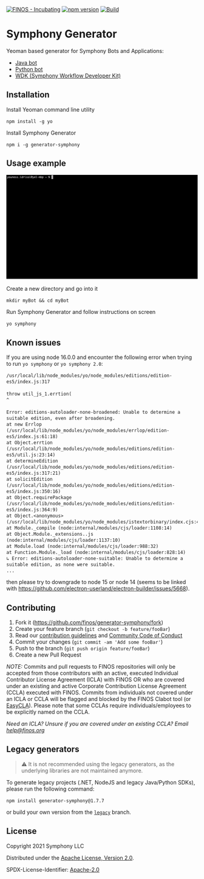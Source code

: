[![FINOS - Incubating](https://cdn.jsdelivr.net/gh/finos/contrib-toolbox@master/images/badge-incubating.svg)](https://finosfoundation.atlassian.net/wiki/display/FINOS/Incubating)
[![npm version](https://badge.fury.io/js/generator-symphony.svg)](https://badge.fury.io/js/generator-symphony)
[![Build](https://github.com/finos/symphony-bdk-java/actions/workflows/build.yml/badge.svg)](https://github.com/finos/symphony-bdk-java/actions/workflows/build.yml)

# Symphony Generator

Yeoman based generator for Symphony Bots and Applications:
- [Java bot](https://github.com/finos/symphony-bdk-java)
- [Python bot](https://github.com/finos/symphony-bdk-python)
- [WDK (Symphony Workflow Developer Kit)](https://github.com/finos/symphony-wdk)

## Installation
Install Yeoman command line utility
```shell
npm install -g yo
```
Install Symphony Generator
```shell
npm i -g generator-symphony
```
## Usage example
![](./docs/gifs/generator-demo.gif)

Create a new directory and go into it
```shell
mkdir myBot && cd myBot
```
Run Symphony Generator and follow instructions on screen
```shell
yo symphony
```


## Known issues

If you are using node 16.0.0 and encounter the following error when trying to run `yo symphony` or `yo symphony 2.0`:
```
/usr/local/lib/node_modules/yo/node_modules/editions/edition-es5/index.js:317

throw util_js_1.errtion(
^

Error: editions-autoloader-none-broadened: Unable to determine a suitable edition, even after broadening.
at new Errlop (/usr/local/lib/node_modules/yo/node_modules/errlop/edition-es5/index.js:61:18)
at Object.errtion (/usr/local/lib/node_modules/yo/node_modules/editions/edition-es5/util.js:23:14)
at determineEdition (/usr/local/lib/node_modules/yo/node_modules/editions/edition-es5/index.js:317:21)
at solicitEdition (/usr/local/lib/node_modules/yo/node_modules/editions/edition-es5/index.js:350:16)
at Object.requirePackage (/usr/local/lib/node_modules/yo/node_modules/editions/edition-es5/index.js:364:9)
at Object.<anonymous> (/usr/local/lib/node_modules/yo/node_modules/istextorbinary/index.cjs:4:38)
at Module._compile (node:internal/modules/cjs/loader:1108:14)
at Object.Module._extensions..js (node:internal/modules/cjs/loader:1137:10)
at Module.load (node:internal/modules/cjs/loader:988:32)
at Function.Module._load (node:internal/modules/cjs/loader:828:14)
↳ Error: editions-autoloader-none-suitable: Unable to determine a suitable edition, as none were suitable.
...
```
then please try to downgrade to node 15 or node 14 (seems to be linked with
https://github.com/electron-userland/electron-builder/issues/5668).

## Contributing

1. Fork it (<https://github.com/finos/generator-symphony/fork>)
2. Create your feature branch (`git checkout -b feature/fooBar`)
3. Read our [contribution guidelines](.github/CONTRIBUTING.md) and [Community Code of Conduct](https://www.finos.org/code-of-conduct)
4. Commit your changes (`git commit -am 'Add some fooBar'`)
5. Push to the branch (`git push origin feature/fooBar`)
6. Create a new Pull Request

_NOTE:_ Commits and pull requests to FINOS repositories will only be accepted from those contributors with an active, executed Individual Contributor License Agreement (ICLA) with FINOS OR who are covered under an existing and active Corporate Contribution License Agreement (CCLA) executed with FINOS. Commits from individuals not covered under an ICLA or CCLA will be flagged and blocked by the FINOS Clabot tool (or [EasyCLA](https://github.com/finos/community/blob/master/governance/Software-Projects/EasyCLA.md)). Please note that some CCLAs require individuals/employees to be explicitly named on the CCLA.

*Need an ICLA? Unsure if you are covered under an existing CCLA? Email [help@finos.org](mailto:help@finos.org)*


## Legacy generators
> :warning: It is not recommended using the legacy generators, as the underlying libraries are not maintained anymore.

To generate legacy projects (.NET, NodeJS and legacy Java/Python SDKs), please run the following command:
```shell
npm install generator-symphony@1.7.7
```
or build your own version from the [`legacy`](https://github.com/finos/generator-symphony/tree/legacy) branch.

## License

Copyright 2021 Symphony LLC

Distributed under the [Apache License, Version 2.0](http://www.apache.org/licenses/LICENSE-2.0).

SPDX-License-Identifier: [Apache-2.0](https://spdx.org/licenses/Apache-2.0)
